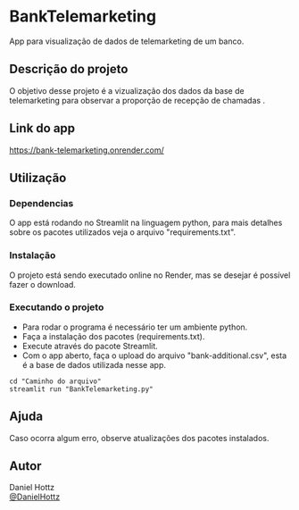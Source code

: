 # BankTelemarketing
App para visualização de dados de telemarketing de um banco.

## Descrição do projeto

O objetivo desse projeto é a vizualização dos dados da base de telemarketing para observar a proporção de recepção de chamadas .

## Link do app
  https://bank-telemarketing.onrender.com/

## Utilização

### Dependencias

O app está rodando no Streamlit na linguagem python, para mais detalhes sobre os pacotes utilizados veja o arquivo "requirements.txt".

### Instalação

O projeto está sendo executado online no Render, mas se desejar é possível fazer o download.

### Executando o projeto

* Para rodar o programa é necessário ter um ambiente python.
* Faça a instalação dos pacotes (requirements.txt).
* Execute através do pacote Streamlit.
* Com o app aberto, faça o upload do arquivo "bank-additional.csv", esta é a base de dados utilizada nesse app.
```
cd "Caminho do arquivo"
streamlit run "BankTelemarketing.py"
```

## Ajuda

Caso ocorra algum erro, observe atualizações dos pacotes instalados.


## Autor


Daniel Hottz  
[@DanielHottz](https://www.linkedin.com/in/danielhottz/)


